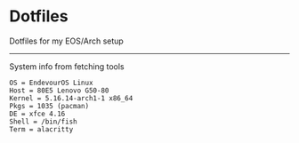 # Dotfiles
Dotfiles for my EOS/Arch setup

***

System info from fetching tools
```
OS = EndevourOS Linux
Host = 80E5 Lenovo G50-80
Kernel = 5.16.14-arch1-1 x86_64
Pkgs = 1035 (pacman)
DE = xfce 4.16
Shell = /bin/fish
Term = alacritty
```
